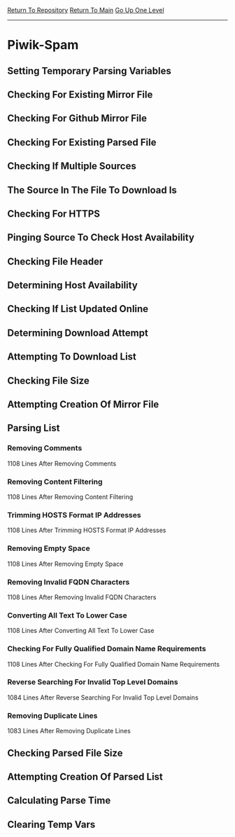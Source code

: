 [Return To Repository](https://github.com/deathbybandaid/piholeparser/)
[Return To Main](https://github.com/deathbybandaid/piholeparser/blob/master/RecentRunLogs/Mainlog.md)
[Go Up One Level](https://github.com/deathbybandaid/piholeparser/blob/master/RecentRunLogs/TopLevelScripts/30-Processing-External-Blacklists.md)
____________________________________
# Piwik-Spam
## Setting Temporary Parsing Variables
## Checking For Existing Mirror File
## Checking For Github Mirror File
## Checking For Existing Parsed File
## Checking If Multiple Sources
## The Source In The File To Download Is
## Checking For HTTPS
## Pinging Source To Check Host Availability
## Checking File Header
## Determining Host Availability
## Checking If List Updated Online
## Determining Download Attempt
## Attempting To Download List
## Checking File Size
## Attempting Creation Of Mirror File
## Parsing List
### Removing Comments
1108 Lines After Removing Comments
### Removing Content Filtering
1108 Lines After Removing Content Filtering
### Trimming HOSTS Format IP Addresses
1108 Lines After Trimming HOSTS Format IP Addresses
### Removing Empty Space
1108 Lines After Removing Empty Space
### Removing Invalid FQDN Characters
1108 Lines After Removing Invalid FQDN Characters
### Converting All Text To Lower Case
1108 Lines After Converting All Text To Lower Case
### Checking For Fully Qualified Domain Name Requirements
1108 Lines After Checking For Fully Qualified Domain Name Requirements
### Reverse Searching For Invalid Top Level Domains
1084 Lines After Reverse Searching For Invalid Top Level Domains
### Removing Duplicate Lines
1083 Lines After Removing Duplicate Lines
## Checking Parsed File Size
## Attempting Creation Of Parsed List
## Calculating Parse Time
## Clearing Temp Vars
